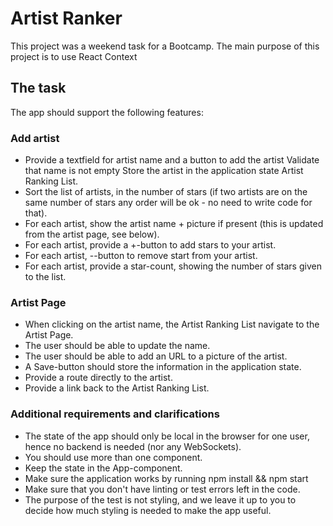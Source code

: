
# Artist Ranker


This project was a weekend task for a Bootcamp. The main purpose of this project is to use React Context

## The task

The app should support the following features:


### Add artist

* Provide a textfield for artist name and a button to add the artist Validate that name is not empty Store the artist in the application state Artist Ranking List.
* Sort the list of artists, in the number of stars (if two artists are on the same number of stars any order will be ok - no need to write code for that).
* For each artist, show the artist name + picture if present (this is updated from the artist page, see below).
* For each artist, provide a +-button to add stars to your artist.
* For each artist, --button to remove start from your artist.
* For each artist, provide a star-count, showing the number of stars given to the list.


### Artist Page

* When clicking on the artist name, the Artist Ranking List navigate to the Artist Page.
* The user should be able to update the name.
* The user should be able to add an URL to a picture of the artist.
* A Save-button should store the information in the application state.
* Provide a route directly to the artist.
* Provide a link back to the Artist Ranking List.


### Additional requirements and clarifications

* The state of the app should only be local in the browser for one user, hence no backend is needed (nor any WebSockets).
* You should use more than one component.
* Keep the state in the App-component.
* Make sure the application works by running npm install && npm start
* Make sure that you don't have linting or test errors left in the code.
* The purpose of the test is not styling, and we leave it up to you to decide how much styling is needed to make the app useful.

